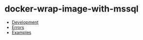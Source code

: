 # docker-wrap-image-with-mssql

- [Development](development.md)
- [Errors](derrors.md)
- [Examples](dexamples.md)
